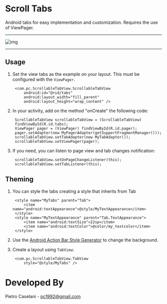 Scroll Tabs
===

Android tabs for easy implementation and customization. Requires the use of ViewPager.

***
![img](https://github.com/pietrocaselani/ScrollTabs/blob/master/Images/ScrollTabs.png?raw=true)
***

Usage
---

1. Set the view tabs as the example on your layout. This must be configured with the `ViewPager`.

        <com.pc.ScrollableTabView.ScrollableTabView
        	android:id="@+id/tabs"
        	android:layout_width="fill_parent"
        	android:layout_height="wrap_content" />
        	
2. In your activity, add on the method "onCreate" the following code:

		ScrollableTabView scrollableTabView = (ScrollableTabView)
		findViewById(R.id.tabs);
        ViewPager pager = (ViewPager) findViewById(R.id.pager);
        pager.setAdapter(new MyPagerAdapter(getSupportFragmentManager()));
        scrollableTabView.setTabAdapter(new MyTabAdapter());
        scrollableTabView.setViewPager(pager);
        
3. If you need, you can listen to page view and tab changes notification:

		scrollableTabView.setOnPageChangeListener(this);
		scrollableTabView.setTabListener(this);
		
Theming
---

1. You can style the tabs creating a style that inherits from Tab

		<style name="MyTabs" parent="Tab">
	        <item name="android:textAppearance">@style/MyTextAppearance</item>
        </style>
        <style name="MyTextAppearance" parent="Tab.TextAppearance">
        	<item name="android:textSize">22sp</item>
        	<item name="android:textColor">@color/my_textcolor</item>
        </style>
        
2. Use the [Android Action Bar Style Generator](http://jgilfelt.github.com/android-actionbarstylegenerator/#name=example&compat=sherlock&theme=light&actionbarstyle=solid&backColor=4a464a%2C100&secondaryColor=ffffff%2C100&tertiaryColor=db15db%2C100&accentColor=0e7015%2C100) to change the background.
3. Create a layout using `TabView`:

		<com.pc.ScrollableTabView.TabView
			style="@style/MyTabs" />



Developed By
============

Pietro Caselani - [pc1992@gmail.com](pc1992@gmail.com)
